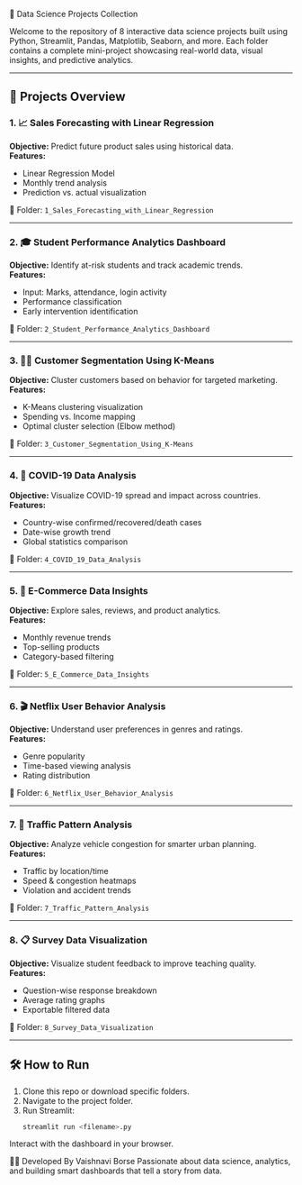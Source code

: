 🧠 Data Science Projects Collection

Welcome to the repository of 8 interactive data science projects built using Python, Streamlit, Pandas, Matplotlib, Seaborn, and more. Each folder contains a complete mini-project showcasing real-world data, visual insights, and predictive analytics.

---

## 📁 Projects Overview

### 1. 📈 Sales Forecasting with Linear Regression
**Objective:** Predict future product sales using historical data.  
**Features:**
- Linear Regression Model
- Monthly trend analysis
- Prediction vs. actual visualization

📂 Folder: `1_Sales_Forecasting_with_Linear_Regression`

---

### 2. 🎓 Student Performance Analytics Dashboard
**Objective:** Identify at-risk students and track academic trends.  
**Features:**
- Input: Marks, attendance, login activity
- Performance classification
- Early intervention identification

📂 Folder: `2_Student_Performance_Analytics_Dashboard`

---

### 3. 🧍‍♂️ Customer Segmentation Using K-Means
**Objective:** Cluster customers based on behavior for targeted marketing.  
**Features:**
- K-Means clustering visualization
- Spending vs. Income mapping
- Optimal cluster selection (Elbow method)

📂 Folder: `3_Customer_Segmentation_Using_K-Means`

---

### 4. 🦠 COVID-19 Data Analysis
**Objective:** Visualize COVID-19 spread and impact across countries.  
**Features:**
- Country-wise confirmed/recovered/death cases
- Date-wise growth trend
- Global statistics comparison

📂 Folder: `4_COVID_19_Data_Analysis`

---

### 5. 🛒 E-Commerce Data Insights
**Objective:** Explore sales, reviews, and product analytics.  
**Features:**
- Monthly revenue trends
- Top-selling products
- Category-based filtering

📂 Folder: `5_E_Commerce_Data_Insights`

---

### 6. 🎬 Netflix User Behavior Analysis
**Objective:** Understand user preferences in genres and ratings.  
**Features:**
- Genre popularity
- Time-based viewing analysis
- Rating distribution

📂 Folder: `6_Netflix_User_Behavior_Analysis`

---

### 7. 🚗 Traffic Pattern Analysis
**Objective:** Analyze vehicle congestion for smarter urban planning.  
**Features:**
- Traffic by location/time
- Speed & congestion heatmaps
- Violation and accident trends

📂 Folder: `7_Traffic_Pattern_Analysis`

---

### 8. 📋 Survey Data Visualization
**Objective:** Visualize student feedback to improve teaching quality.  
**Features:**
- Question-wise response breakdown
- Average rating graphs
- Exportable filtered data

📂 Folder: `8_Survey_Data_Visualization`

---

## 🛠 How to Run

1. Clone this repo or download specific folders.
2. Navigate to the project folder.
3. Run Streamlit:
   ```bash
   streamlit run <filename>.py
Interact with the dashboard in your browser.

👩‍💻 Developed By
Vaishnavi Borse
Passionate about data science, analytics, and building smart dashboards that tell a story from data.

